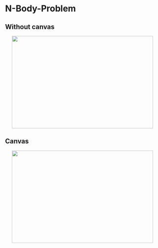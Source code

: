 # N-Body-Problem

## Without canvas
<p align="center">
  <img width="460" height="300" src="https://user-images.githubusercontent.com/65621247/125458203-f8ec7cae-75d1-463b-b706-9da85161ef27.mp4">
</p>

## Canvas
<p align="center">
  <img width="460" height="300" src="https://user-images.githubusercontent.com/65621247/125458215-5d18bbfb-7b8d-45f1-8e5d-2a48747d56ad.mp4">
</p>
